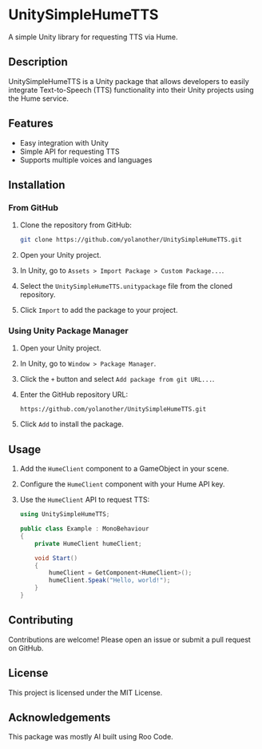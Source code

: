 # UnitySimpleHumeTTS

A simple Unity library for requesting TTS via Hume.

## Description

UnitySimpleHumeTTS is a Unity package that allows developers to easily integrate Text-to-Speech (TTS) functionality into their Unity projects using the Hume service.

## Features

- Easy integration with Unity
- Simple API for requesting TTS
- Supports multiple voices and languages

## Installation

### From GitHub

1. Clone the repository from GitHub:
   ```sh
   git clone https://github.com/yolanother/UnitySimpleHumeTTS.git
   ```

2. Open your Unity project.

3. In Unity, go to `Assets > Import Package > Custom Package...`.

4. Select the `UnitySimpleHumeTTS.unitypackage` file from the cloned repository.

5. Click `Import` to add the package to your project.

### Using Unity Package Manager

1. Open your Unity project.

2. In Unity, go to `Window > Package Manager`.

3. Click the `+` button and select `Add package from git URL...`.

4. Enter the GitHub repository URL:
   ```
   https://github.com/yolanother/UnitySimpleHumeTTS.git
   ```

5. Click `Add` to install the package.

## Usage

1. Add the `HumeClient` component to a GameObject in your scene.

2. Configure the `HumeClient` component with your Hume API key.

3. Use the `HumeClient` API to request TTS:
   ```csharp
   using UnitySimpleHumeTTS;

   public class Example : MonoBehaviour
   {
       private HumeClient humeClient;

       void Start()
       {
           humeClient = GetComponent<HumeClient>();
           humeClient.Speak("Hello, world!");
       }
   }
   ```

## Contributing

Contributions are welcome! Please open an issue or submit a pull request on GitHub.

## License

This project is licensed under the MIT License.

## Acknowledgements

This package was mostly AI built using Roo Code.
